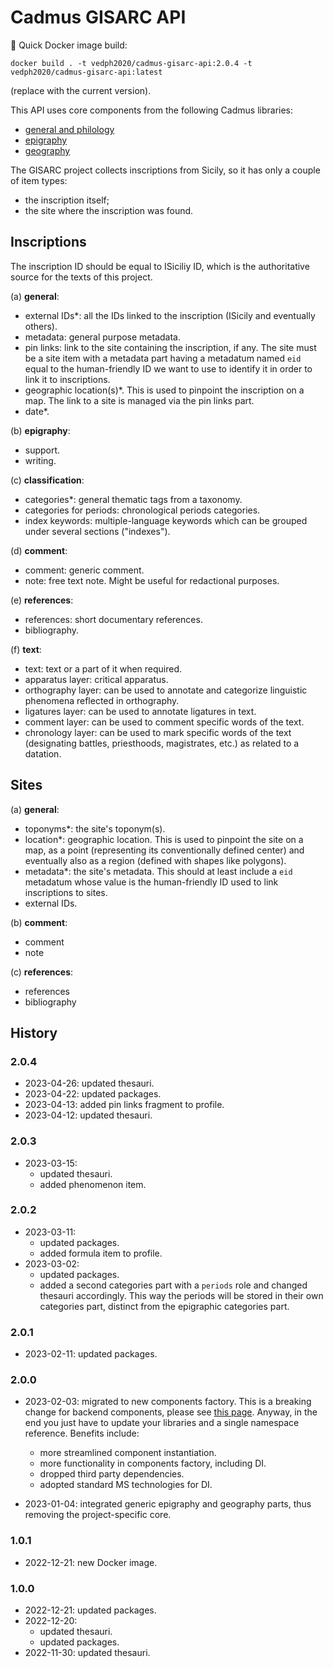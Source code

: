 # Cadmus GISARC API

🐋 Quick Docker image build:

    docker build . -t vedph2020/cadmus-gisarc-api:2.0.4 -t vedph2020/cadmus-gisarc-api:latest

(replace with the current version).

This API uses core components from the following Cadmus libraries:

- [general and philology](https://github.com/vedph/cadmus-shell-2)
- [epigraphy](https://github.com/vedph/cadmus-epigraphy)
- [geography](https://github.com/vedph/cadmus-geo)

The GISARC project collects inscriptions from Sicily, so it has only a couple of item types:

- the inscription itself;
- the site where the inscription was found.

## Inscriptions

The inscription ID should be equal to ISiciliy ID, which is the authoritative source for the texts of this project.

(a) **general**:

- external IDs\*: all the IDs linked to the inscription (ISicily and eventually others).
- metadata: general purpose metadata.
- pin links: link to the site containing the inscription, if any. The site must be a site item with a metadata part having a metadatum named `eid` equal to the human-friendly ID we want to use to identify it in order to link it to inscriptions.
- geographic location(s)\*. This is used to pinpoint the inscription on a map. The link to a site is managed via the pin links part.
- date\*.

(b) **epigraphy**:

- support.
- writing.

(c) **classification**:

- categories\*: general thematic tags from a taxonomy.
- categories for periods: chronological periods categories.
- index keywords: multiple-language keywords which can be grouped under several sections ("indexes").

(d) **comment**:

- comment: generic comment.
- note: free text note. Might be useful for redactional purposes.

(e) **references**:

- references: short documentary references.
- bibliography.

(f) **text**:

- text: text or a part of it when required.
- apparatus layer: critical apparatus.
- orthography layer: can be used to annotate and categorize linguistic phenomena reflected in orthography.
- ligatures layer: can be used to annotate ligatures in text.
- comment layer: can be used to comment specific words of the text.
- chronology layer: can be used to mark specific words of the text (designating battles, priesthoods, magistrates, etc.) as related to a datation.

## Sites

(a) **general**:

- toponyms\*: the site's toponym(s).
- location\*: geographic location. This is used to pinpoint the site on a map, as a point (representing its conventionally defined center) and eventually also as a region (defined with shapes like polygons).
- metadata\*: the site's metadata. This should at least include a `eid` metadatum whose value is the human-friendly ID used to link inscriptions to sites.
- external IDs.

(b) **comment**:

- comment
- note

(c) **references**:

- references
- bibliography

## History

### 2.0.4

- 2023-04-26: updated thesauri.
- 2023-04-22: updated packages.
- 2023-04-13: added pin links fragment to profile.
- 2023-04-12: updated thesauri.

### 2.0.3

- 2023-03-15:
  - updated thesauri.
  - added phenomenon item.

### 2.0.2

- 2023-03-11:
  - updated packages.
  - added formula item to profile.
- 2023-03-02:
  - updated packages.
  - added a second categories part with a `periods` role and changed thesauri accordingly. This way the periods will be stored in their own categories part, distinct from the epigraphic categories part.

### 2.0.1

- 2023-02-11: updated packages.

### 2.0.0

- 2023-02-03: migrated to new components factory. This is a breaking change for backend components, please see [this page](https://myrmex.github.io/overview/cadmus/dev/history/#2023-02-01---backend-infrastructure-upgrade). Anyway, in the end you just have to update your libraries and a single namespace reference. Benefits include:
  - more streamlined component instantiation.
  - more functionality in components factory, including DI.
  - dropped third party dependencies.
  - adopted standard MS technologies for DI.

- 2023-01-04: integrated generic epigraphy and geography parts, thus removing the project-specific core.

### 1.0.1

- 2022-12-21: new Docker image.

### 1.0.0

- 2022-12-21: updated packages.
- 2022-12-20:
  - updated thesauri.
  - updated packages.
- 2022-11-30: updated thesauri.
